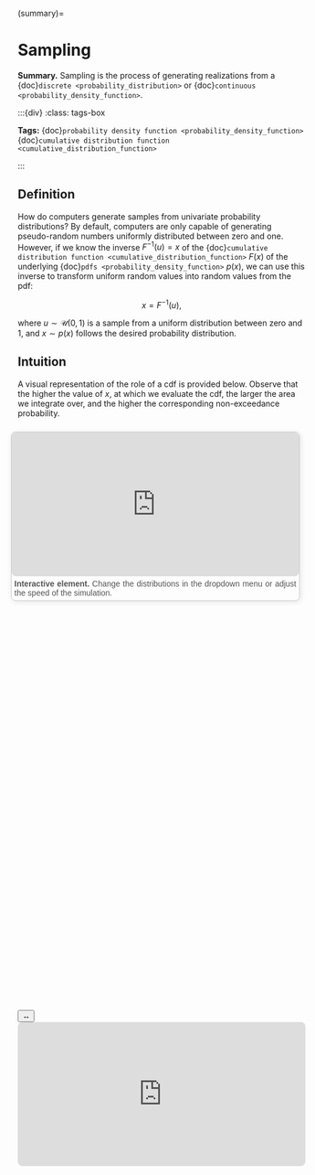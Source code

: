 (summary)=

# Sampling

**Summary.** Sampling is the process of generating realizations from a {doc}`discrete <probability_distribution>` or {doc}`continuous <probability_density_function>`.

:::{div}
:class: tags-box

**Tags:** <span class="tag-pill">{doc}`probability density function <probability_density_function>`</span> <span class="tag-pill">{doc}`cumulative distribution function <cumulative_distribution_function>`</span> 

:::

<!-- hidden-tag:statistics -->

## Definition

How do computers generate samples from univariate probability distributions? By default, computers are only capable of generating pseudo-random numbers uniformly distributed between zero and one. However, if we know the inverse $F^{-1}(u) = x$ of the {doc}`cumulative distribution function <cumulative_distribution_function>` $F(x)$ of the underlying {doc}`pdfs <probability_density_function>` $p(x)$, we can use this inverse to transform uniform random values into random values from the pdf:


$$
x = F^{-1}(u),
$$

where $u \sim \mathcal{U}(0,1)$ is a sample from a uniform distribution between zero and 1, and $x \sim p(x)$ follows the desired probability distribution.


## Intuition

A visual representation of the role of a cdf is provided below. Observe that the higher the value of $x$, at which we evaluate the cdf, the larger the area we integrate over, and the higher the corresponding non-exceedance probability.

<div style="float: right; width: 100%; margin: 10px; border: 1px solid #ccc; border-radius: 8px; box-shadow: 2px 2px 10px rgba(0, 0, 0, 0.1);">
    <iframe src="https://maxramgraber.github.io/MASTER/main/_static/elements/sampling.html" style="width: 100%; aspect-ratio: 2 / 1; border: none; border-radius: 8px;"></iframe>
    <div style="text-align: justify; padding: 5px; font-size: 14px; font-family: Arial, sans-serif; color: #555;">
        <strong>Interactive element.</strong> Change the distributions in the dropdown menu or adjust the speed of the simulation.
    </div>
</div>

```{div} sticky-variable-table
### Nomenclature
| Variable  | Description  |
|-------|--------|
| $x$ | sample from $p(x)$ |
| $p(x)$ | probability density function |
| $F(x)$ | cumulative distribution function |
| $F^{-1}(x)$ | inverse cumulative distribution function |
| $u$ | sample from $\mathcal{U}(0,1)$ |
| $\mathcal{U}(0,1)$ | uniform pdf between $0$ and $1$ |
```

<div id="sticky-iframe-container" background="white">
  <button id="toggle-iframe">↔</button>
  <iframe id="sticky-iframe" src="https://maxramgraber.github.io/MASTER/main/_static/elements/navigation.html" style="width: 100%; aspect-ratio: 2 / 1; border: none; border-radius: 8px; background: white"></iframe>
</div>
